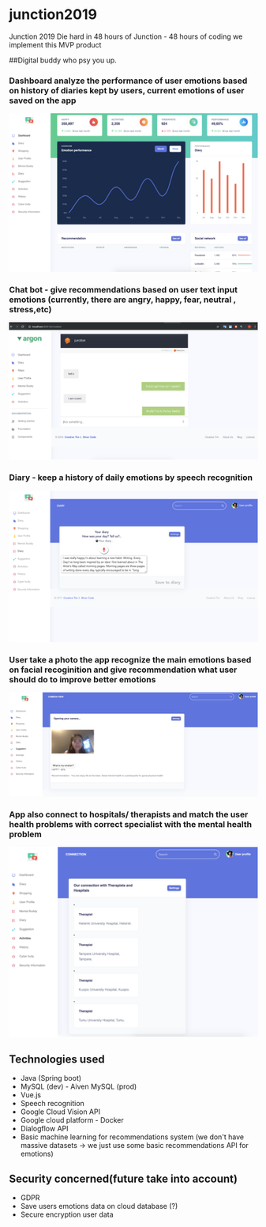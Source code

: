 # junction2019
Junction 2019
Die hard in 48 hours of Junction - 48 hours of coding we implement this MVP product

##Digital buddy who psy you up.

### Dashboard analyze the performance of user emotions based on history of diaries kept by users, current emotions of user saved on the app 
<img src="./screenshots/dashboard.png" />

### Chat bot - give recommendations based on user text input emotions (currently, there are angry, happy, fear, neutral , stress,etc)
<img src="./screenshots/chatbot.png" />

### Diary - keep a history of daily emotions by speech recognition 
<img src="./screenshots/diary.png" />

### User take a photo the app recognize the main emotions based on facial recoginition and give recommendation what user should do to improve better emotions
<img src="./screenshots/emotion.png" />

### App also connect to hospitals/ therapists and match the user health problems with correct specialist with the mental health problem 
<img src="./screenshots/connection.png" />


## Technologies used
+ Java (Spring boot)
+ MySQL (dev) - Aiven MySQL (prod)
+ Vue.js 
+ Speech recognition 
+ Google Cloud Vision API 
+ Google cloud platform - Docker 
+ Dialogflow API 
+ Basic machine learning for recommendations system (we don't have massive datasets -> we just use some basic recommendations API for emotions)

## Security concerned(future take into account)
+ GDPR 
+ Save users emotions data on cloud database (?) 
+ Secure encryption user data 
